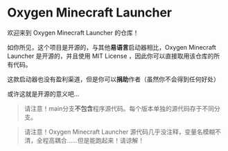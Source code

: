 # Oxygen Minecraft Launcher
欢迎来到 Oxygen Minecraft Launcher 的仓库！

如你所见，这个项目是开源的，与其他**易语言**启动器相比，Oxygen Minecraft Launcher 是开源的，并且使用 MIT License
 ，因此你可以直接取用该仓库的所有代码。

 这款启动器也没有盈利渠道，但是你可以**捐助**作者（虽然你不会得到任何好处）

 或许这就是开源的意义吧...

>请注意！main分支**不包含**程序源代码。每个版本单独的源代码存于不同分支。

>请注意！Oxygen Minecraft Launcher 源代码几乎没注释，变量名模糊不清，全程高耦合……但是能跑起来！请谅解！
